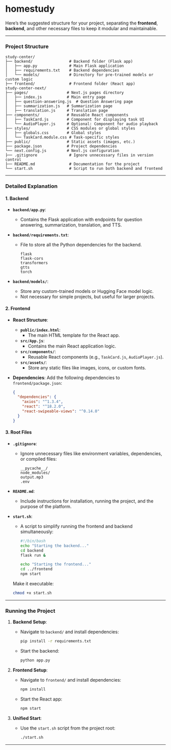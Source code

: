 # homestudy
Here’s the suggested structure for your project, separating the **frontend**, **backend**, and other necessary files to keep it modular and maintainable.

---

### **Project Structure**

```
study-center/
├── backend/                # Backend folder (Flask app)
│   ├── app.py              # Main Flask application
│   ├── requirements.txt    # Backend dependencies
│   └── models/             # Directory for pre-trained models or custom logic
├── frontend/               # Frontend folder (React app)
study-center-next/
├── pages/                 # Next.js pages directory
│   ├── index.js           # Main entry page
│   ├── question-answering.js  # Question Answering page
│   ├── summarization.js   # Summarization page
│   ├── translation.js     # Translation page
├── components/            # Reusable React components
│   ├── TaskCard.js        # Component for displaying task UI
│   └── AudioPlayer.js     # Optional: Component for audio playback
├── styles/                # CSS modules or global styles
│   ├── globals.css        # Global styles
│   └── TaskCard.module.css # Task-specific styles
├── public/                # Static assets (images, etc.)
├── package.json           # Project dependencies
└── next.config.js         # Next.js configuration
├── .gitignore              # Ignore unnecessary files in version control
├── README.md               # Documentation for the project
└── start.sh                # Script to run both backend and frontend
```

---

### **Detailed Explanation**

#### 1. **Backend**
- **`backend/app.py`**:
  - Contains the Flask application with endpoints for question answering, summarization, translation, and TTS.
  
- **`backend/requirements.txt`**:
  - File to store all the Python dependencies for the backend.
    ```text
    flask
    flask-cors
    transformers
    gtts
    torch
    ```

- **`backend/models/`**:
  - Store any custom-trained models or Hugging Face model logic.
  - Not necessary for simple projects, but useful for larger projects.

#### 2. **Frontend**
- **React Structure**:
  - **`public/index.html`**:
    - The main HTML template for the React app.
  - **`src/App.js`**:
    - Contains the main React application logic.
  - **`src/components/`**:
    - Reusable React components (e.g., `TaskCard.js`, `AudioPlayer.js`).
  - **`src/assets/`**:
    - Store any static files like images, icons, or custom fonts.

- **Dependencies**:
  Add the following dependencies to `frontend/package.json`:
  ```json
  {
    "dependencies": {
      "axios": "^1.3.4",
      "react": "^18.2.0",
      "react-swipeable-views": "^0.14.0"
    }
  }
  ```

#### 3. **Root Files**
- **`.gitignore`**:
  - Ignore unnecessary files like environment variables, dependencies, or compiled files:
    ```text
    __pycache__/
    node_modules/
    output.mp3
    .env
    ```
- **`README.md`**:
  - Include instructions for installation, running the project, and the purpose of the platform.

- **`start.sh`**:
  - A script to simplify running the frontend and backend simultaneously:
    ```bash
    #!/bin/bash
    echo "Starting the backend..."
    cd backend
    flask run &

    echo "Starting the frontend..."
    cd ../frontend
    npm start
    ```

  Make it executable:
  ```bash
  chmod +x start.sh
  ```

---

### **Running the Project**
1. **Backend Setup**:
   - Navigate to `backend/` and install dependencies:
     ```bash
     pip install -r requirements.txt
     ```
   - Start the backend:
     ```bash
     python app.py
     ```

2. **Frontend Setup**:
   - Navigate to `frontend/` and install dependencies:
     ```bash
     npm install
     ```
   - Start the React app:
     ```bash
     npm start
     ```

3. **Unified Start**:
   - Use the `start.sh` script from the project root:
     ```bash
     ./start.sh
     ```

---

